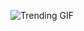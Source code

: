 
<!-- GIF_SECTION -->
![Trending GIF](https://media3.giphy.com/media/v1.Y2lkPThiYjIxNzcyYjhueXlpbjRmZnlxd2V4ZDlhOWx1a3lodDYyY3E5aTV0am15dTI5OSZlcD12MV9naWZzX3NlYXJjaCZjdD1n/okFG5aJWqRGMYXoKTD/giphy.gif)
<!-- END_GIF_SECTION -->
